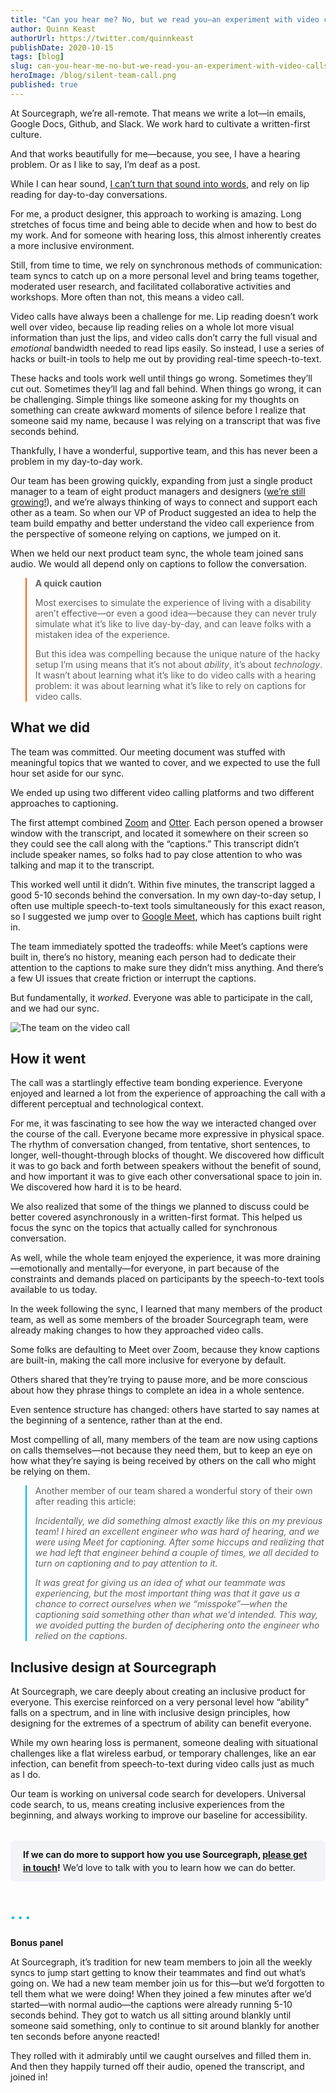 ```yaml
---
title: "Can you hear me? No, but we read you—an experiment with video calls"
author: Quinn Keast
authorUrl: https://twitter.com/quinnkeast
publishDate: 2020-10-15
tags: [blog]
slug: can-you-hear-me-no-but-we-read-you-an-experiment-with-video-calls
heroImage: /blog/silent-team-call.png
published: true
---
```


At Sourcegraph, we’re all-remote. That means we write a lot—in emails, Google Docs, Github, and Slack. We work hard to cultivate a written-first culture.

And that works beautifully for me—because, you see, I have a hearing problem. Or as I like to say, I’m deaf as a post.

While I can hear sound, [I can’t turn that sound into words](https://quinnkeast.com/readme#errata), and rely on lip reading for day-to-day conversations.

For me, a product designer, this approach to working is amazing. Long stretches of focus time and being able to decide when and how to best do my work. And for someone with hearing loss, this almost inherently creates a more inclusive environment.

Still, from time to time, we rely on synchronous methods of communication: team syncs to catch up on a more personal level and bring teams together, moderated user research, and facilitated collaborative activities and workshops. More often than not, this means a video call.

Video calls have always been a challenge for me. Lip reading doesn’t work well over video, because lip reading relies on a whole lot more visual information than just the lips, and video calls don’t carry the full visual and _emotional_ bandwidth needed to read lips easily. So instead, I use a series of hacks or built-in tools to help me out by providing real-time speech-to-text.

These hacks and tools work well until things go wrong. Sometimes they’ll cut out. Sometimes they’ll lag and fall behind. When things go wrong, it can be challenging. Simple things like someone asking for my thoughts on something can create awkward moments of silence before I realize that someone said my name, because I was relying on a transcript that was five seconds behind.

Thankfully, I have a wonderful, supportive team, and this has never been a problem in my day-to-day work.

Our team has been growing quickly, expanding from just a single product manager to a team of eight product managers and designers ([we’re still growing!](https://about.sourcegraph.com/company/careers)), and we’re always thinking of ways to connect and support each other as a team. So when our VP of Product suggested an idea to help the team build empathy and better understand the video call experience from the perspective of someone relying on captions, we jumped on it.

When we held our next product team sync, the whole team joined sans audio. We would all depend only on captions to follow the conversation.

<blockquote style="border-left: 2px solid #F96216;">
<p><strong>A quick caution</strong></p>
<p>Most exercises to simulate the experience of living with a disability aren’t effective—or even a good idea—because they can never truly simulate what it’s like to live day-by-day, and can leave folks with a mistaken idea of the experience.</p>
<p>But this idea was compelling because the unique nature of the hacky setup I’m using means that it’s not about <em>ability</em>, it’s about <em>technology</em>. It wasn’t about learning what it’s like to do video calls with a hearing problem: it was about learning what it’s like to rely on captions for video calls.</p>
</blockquote>

## What we did

The team was committed. Our meeting document was stuffed with meaningful topics that we wanted to cover, and we expected to use the full hour set aside for our sync.

We ended up using two different video calling platforms and two different approaches to captioning.

The first attempt combined [Zoom](http://zoom.us/) and [Otter](https://otter.ai). Each person opened a browser window with the transcript, and located it somewhere on their screen so they could see the call along with the “captions.” This transcript didn’t include speaker names, so folks had to pay close attention to who was talking and map it to the transcript.

This worked well until it didn’t. Within five minutes, the transcript lagged a good 5-10 seconds behind the conversation. In my own day-to-day setup, I often use multiple speech-to-text tools simultaneously for this exact reason, so I suggested we jump over to [Google Meet](https://meet.google.com), which has captions built right in.

The team immediately spotted the tradeoffs: while Meet’s captions were built in, there’s no history, meaning each person had to dedicate their attention to the captions to make sure they didn’t miss anything. And there’s a few UI issues that create friction or interrupt the captions.

But fundamentally, it _worked_. Everyone was able to participate in the call, and we had our sync.

<img src="/blog/silent-team-call.png" alt="The team on the video call" />

## How it went

The call was a startlingly effective team bonding experience. Everyone enjoyed and learned a lot from the experience of approaching the call with a different perceptual and technological context.

For me, it was fascinating to see how the way we interacted changed over the course of the call. Everyone became more expressive in physical space. The rhythm of conversation changed, from tentative, short sentences, to longer, well-thought-through blocks of thought. We discovered how difficult it was to go back and forth between speakers without the benefit of sound, and how important it was to give each other conversational space to join in. We discovered how hard it is to be heard.

We also realized that some of the things we planned to discuss could be better covered asynchronously in a written-first format. This helped us focus the sync on the topics that actually called for synchronous conversation.

As well, while the whole team enjoyed the experience, it was more draining—emotionally and mentally—for everyone, in part because of the constraints and demands placed on participants by the speech-to-text tools available to us today.

In the week following the sync, I learned that many members of the product team, as well as some members of the broader Sourcegraph team, were already making changes to how they approached video calls.

Some folks are defaulting to Meet over Zoom, because they know captions are built-in, making the call more inclusive for everyone by default.

Others shared that they’re trying to pause more, and be more conscious about how they phrase things to complete an idea in a whole sentence.

Even sentence structure has changed: others have started to say names at the beginning of a sentence, rather than at the end.

Most compelling of all, many members of the team are now using captions on calls themselves—not because they need them, but to keep an eye on how what they’re saying is being received by others on the call who might be relying on them.

<blockquote style="border-left: 2px solid #00B4F2;">
<p>Another member of our team shared a wonderful story of their own after reading this article:</p>
<p><em>Incidentally, we did something almost exactly like this on my previous team! I hired an excellent engineer who was hard of hearing, and we were using Meet for captioning. After some hiccups and realizing that we had left that engineer behind a couple of times, we all decided to turn on captioning and to pay attention to it.</em></p>
<p><em>It was great for giving us an idea of what our teammate was experiencing, but the most important thing was that it gave us a chance to correct ourselves when we “misspoke”—when the captioning said something other than what we'd intended. This way, we avoided putting the burden of deciphering onto the engineer who relied on the captions.</em></p>
</blockquote>

## Inclusive design at Sourcegraph

At Sourcegraph, we care deeply about creating an inclusive product for everyone. This exercise reinforced on a very personal level how “ability” falls on a spectrum, and in line with inclusive design principles, how designing for the extremes of a spectrum of ability can benefit everyone.

While my own hearing loss is permanent, someone dealing with situational challenges like a flat wireless earbud, or temporary challenges, like an ear infection, can benefit from speech-to-text during video calls just as much as I do.

Our team is working on universal code search for developers. Universal code search, to us, means creating inclusive experiences from the beginning, and always working to improve our baseline for accessibility.

<p style="padding: .75rem 1.25rem; margin-top: 2rem; background-color: #f2f4f8; border-radius: 8px; line-height: 1.5;"><strong>If we can do more to support how you   use Sourcegraph, <a href="https://airtable.com/shrqVVodqnNUGlbHj?prefill_Source=Blog+post+about+silent+team+call" target="_blank">please get in touch</a>!</strong> We’d love to talk with you to learn how we can do better.</p>

<p class="text-center" style="color: #00B4F2; margin-top: 3rem; margin-bottom: 1.5rem;" aria-hidden="true">• • •</p>

**Bonus panel**

At Sourcegraph, it’s tradition for new team members to join all the weekly syncs to jump start getting to know their teammates and find out what’s going on. We had a new team member join us for this—but we’d forgotten to tell them what we were doing! When they joined a few minutes after we’d started—with normal audio—the captions were already running 5-10 seconds behind. They got to watch us all sitting around blankly until someone said something, only to continue to sit around blankly for another ten seconds before anyone reacted!

They rolled with it admirably until we caught ourselves and filled them in. And then they happily turned off their audio, opened the transcript, and joined in!

